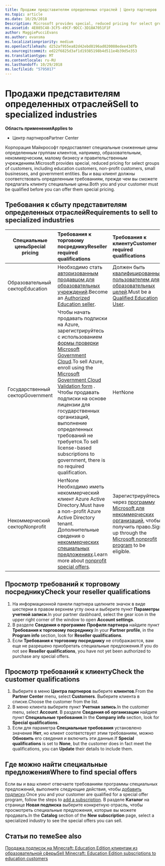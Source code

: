 ```yaml
---
title: Продажи представителям определенных отраслей | Центр партнеров
ms.topic: article
ms.date: 10/29/2018
Description: Microsoft provides special, reduced pricing for select groups of customers, including education customers, non-profit customers, and government users.
ms.assetid: 4E085C48-3CF5-49CF-9DCC-3D18A7051F1F
author: MaggiePucciEvans
ms.author: evansma
ms.localizationpriority: medium
ms.openlocfilehash: d252af955ea82d42ebd8196ad020088edee43dfb
ms.sourcegitcommit: ed22f6825d3af1d19385198b4d511e4b39d5e353
ms.translationtype: MT
ms.contentlocale: ru-RU
ms.lasthandoff: 10/29/2018
ms.locfileid: "5795017"
---
```

# <a name="sell-to-specialized-industries"></a><span data-ttu-id="ed4d4-102">Продажи представителям определенных отраслей</span><span class="sxs-lookup"><span data-stu-id="ed4d4-102">Sell to specialized industries</span></span>

**<span data-ttu-id="ed4d4-103">Область применения</span><span class="sxs-lookup"><span data-stu-id="ed4d4-103">Applies to</span></span>**

-  <span data-ttu-id="ed4d4-104">Центр партнеров</span><span class="sxs-lookup"><span data-stu-id="ed4d4-104">Partner Center</span></span>

<span data-ttu-id="ed4d4-105">Корпорация Майкрософт предоставляет специальные сниженные цены определенным группам клиентов, например, образовательным, некоммерческим, малому бизнесу и правительственным учреждениям.</span><span class="sxs-lookup"><span data-stu-id="ed4d4-105">Microsoft provides special, reduced pricing for select groups of customers, including education customers, non-profit customers, small businesses, and government entities.</span></span> <span data-ttu-id="ed4d4-106">Вы и ваш клиент должны соответствовать определенным требованиям, прежде чем вы сможете предлагать клиенту специальные цены.</span><span class="sxs-lookup"><span data-stu-id="ed4d4-106">Both you and your customer must be qualified before you can offer them special pricing.</span></span> 

## <a name="requirements-to-sell-to-specialized-industries"></a><span data-ttu-id="ed4d4-107">Требования к сбыту представителям определенных отраслей</span><span class="sxs-lookup"><span data-stu-id="ed4d4-107">Requirements to sell to specialized industries</span></span>

|**<span data-ttu-id="ed4d4-108">Специальные цены</span><span class="sxs-lookup"><span data-stu-id="ed4d4-108">Special pricing</span></span>**   |**<span data-ttu-id="ed4d4-109">Требования к торговому посреднику</span><span class="sxs-lookup"><span data-stu-id="ed4d4-109">Reseller required qualifications</span></span>**   |**<span data-ttu-id="ed4d4-110">Требования к клиенту</span><span class="sxs-lookup"><span data-stu-id="ed4d4-110">Customer required qualifications</span></span>**   |
|----------------------------|:---------------------------------|:------------------------------------------|
|<span data-ttu-id="ed4d4-111">Образовательный сектор</span><span class="sxs-lookup"><span data-stu-id="ed4d4-111">Education</span></span>   |<span data-ttu-id="ed4d4-112">Необходимо стать [авторизованным продавцом для образовательных учреждений](https://www.mepn.com).</span><span class="sxs-lookup"><span data-stu-id="ed4d4-112">Become an [Authorized Education seller](https://www.mepn.com).</span></span>   | <span data-ttu-id="ed4d4-113">Должен быть [квалифицированным пользователем для образовательных целей](http://www.microsoftvolumelicensing.com/DocumentSearch.aspx?Mode=3&DocumentTypeId=7).</span><span class="sxs-lookup"><span data-stu-id="ed4d4-113">Must be a [Qualified Education User](http://www.microsoftvolumelicensing.com/DocumentSearch.aspx?Mode=3&DocumentTypeId=7).</span></span>   |
|<span data-ttu-id="ed4d4-114">Государственный сектор</span><span class="sxs-lookup"><span data-stu-id="ed4d4-114">Government</span></span>   |<span data-ttu-id="ed4d4-115">Чтобы начать продавать подписки на Azure, зарегистрируйтесь с использованием [формы проверки Microsoft Government Cloud](http://azuregov.microsoft.com/csp).</span><span class="sxs-lookup"><span data-stu-id="ed4d4-115">To sell Azure, enroll using the [Microsoft Government Cloud Validation form](http://azuregov.microsoft.com/csp) .</span></span> <span data-ttu-id="ed4d4-116">Чтобы продавать подписки на основе лицензии для государственных организаций, выполнение определенных требований не требуется.</span><span class="sxs-lookup"><span data-stu-id="ed4d4-116">To sell license-based subscriptions to government, there is no required qualification.</span></span>|   <span data-ttu-id="ed4d4-117">Нет</span><span class="sxs-lookup"><span data-stu-id="ed4d4-117">None</span></span>|
|<span data-ttu-id="ed4d4-118">Некоммерческий сектор</span><span class="sxs-lookup"><span data-stu-id="ed4d4-118">Nonprofit</span></span>  |<span data-ttu-id="ed4d4-119">Нет</span><span class="sxs-lookup"><span data-stu-id="ed4d4-119">None</span></span><br><span data-ttu-id="ed4d4-120">Необходимо иметь некоммерческий клиент Azure Active Directory.</span><span class="sxs-lookup"><span data-stu-id="ed4d4-120">Must have a non-profit Azure Active Directory tenant.</span></span><br><span data-ttu-id="ed4d4-121">Дополнительные сведения о [некоммерческих специальных предложениях](https://assetsprod.microsoft.com/mpn/en-us/nonprofit-skus-in-csp-faq.pdf).</span><span class="sxs-lookup"><span data-stu-id="ed4d4-121">Learn more about [nonprofit special offers](https://assetsprod.microsoft.com/mpn/en-us/nonprofit-skus-in-csp-faq.pdf).</span></span>   |<span data-ttu-id="ed4d4-122">Зарегистрируйтесь через [программу Microsoft для некоммерческих организаций](https://nonprofit.microsoft.com/#/register), чтобы получить право.</span><span class="sxs-lookup"><span data-stu-id="ed4d4-122">Sign up through the [Microsoft nonprofit program](https://nonprofit.microsoft.com/#/register) to be eligible.</span></span>   |


## <a name="check-your-reseller-qualifications"></a><span data-ttu-id="ed4d4-123">Просмотр требований к торговому посреднику</span><span class="sxs-lookup"><span data-stu-id="ed4d4-123">Check your reseller qualifications</span></span>

1.  <span data-ttu-id="ed4d4-124">На информационной панели партнера щелкните значок в виде шестерни в правом верхнем углу окна и выберите пункт **Параметры учетной записи**.</span><span class="sxs-lookup"><span data-stu-id="ed4d4-124">In your partner dasbhoard, select the gear icon in the upper right corner of the window to open **Account settings**.</span></span>
2.  <span data-ttu-id="ed4d4-125">В разделе **Сведения о программе** **Профиля партнера** найдите пункт **Требования к торговому посреднику**.</span><span class="sxs-lookup"><span data-stu-id="ed4d4-125">In your **Partner profile**, in the **Program info** section, look for **Reseller qualifications**.</span></span>
3.  <span data-ttu-id="ed4d4-126">Если **Требования к торговому посреднику** не отображаются, вам еще не разрешено приобретать специальные предложения.</span><span class="sxs-lookup"><span data-stu-id="ed4d4-126">If you do not see **Reseller qualifications**, you have not yet been authorized to purchase any special offers.</span></span>

## <a name="check-the-customer-qualifications"></a><span data-ttu-id="ed4d4-127">Просмотр требований к клиенту</span><span class="sxs-lookup"><span data-stu-id="ed4d4-127">Check the customer qualifications</span></span>

1.  <span data-ttu-id="ed4d4-128">Выберите в меню **Центра партнеров** выберите **клиентов**.</span><span class="sxs-lookup"><span data-stu-id="ed4d4-128">From the **Partner Center** menu, select **Customers**.</span></span> <span data-ttu-id="ed4d4-129">Выберите клиента в списке.</span><span class="sxs-lookup"><span data-stu-id="ed4d4-129">Choose the customer from the list.</span></span>
2.  <span data-ttu-id="ed4d4-130">В меню клиента выберите пункт **Учетная запись**.</span><span class="sxs-lookup"><span data-stu-id="ed4d4-130">In the customer menu, select **Account**.</span></span> <span data-ttu-id="ed4d4-131">В разделе **Сведения об организации** найдите пункт **Специальные требования**.</span><span class="sxs-lookup"><span data-stu-id="ed4d4-131">In the **Company info** section, look for **Special qualifications**.</span></span>
3.  <span data-ttu-id="ed4d4-132">Если для параметра **Специальные требования** установлено значение **Нет**, но клиент соответствует этим требованиям, можно **Обновить** его сведения и включить эти данные.</span><span class="sxs-lookup"><span data-stu-id="ed4d4-132">If **Special qualifications** is set to **None**, but the customer does in fact meet the qualifications, you can **Update** their details to include them.</span></span>

## <a name="where-to-find-special-offers"></a><span data-ttu-id="ed4d4-133">Где можно найти специальные предложения</span><span class="sxs-lookup"><span data-stu-id="ed4d4-133">Where to find special offers</span></span>

<span data-ttu-id="ed4d4-134">Если вы и ваш клиент отвечаете требованиям программы специальных предложений, выполните следующие действия, чтобы [добавить подписку](create-a-new-subscription.md).</span><span class="sxs-lookup"><span data-stu-id="ed4d4-134">Once you and your customer are qualified for a special offer program, follow the steps to [add a subscription](create-a-new-subscription.md).</span></span> <span data-ttu-id="ed4d4-135">В разделе **Каталог** на странице **Новая подписка** выберите конкретную отрасль, чтобы просмотреть специальные предложения, которые вы можете продавать.</span><span class="sxs-lookup"><span data-stu-id="ed4d4-135">In the **Catalog** section of the **New subscription** page, select a specialized industry to see the special offers you can sell.</span></span>

## <a name="see-also"></a><span data-ttu-id="ed4d4-136">Статьи по теме</span><span class="sxs-lookup"><span data-stu-id="ed4d4-136">See also</span></span>

[<span data-ttu-id="ed4d4-137">Продажа подписок на Minecraft: Education Edition клиентам из образовательной сферы</span><span class="sxs-lookup"><span data-stu-id="ed4d4-137">Sell Minecraft: Education Edition subscriptions to education customers</span></span>](minecraft-subscriptions.md)


 

 

 



